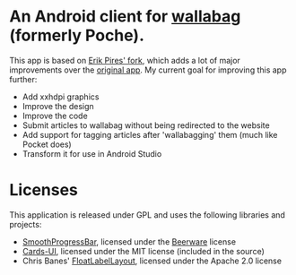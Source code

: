 # An Android client for [wallabag](http://wallabag.org) (formerly Poche).

This app is based on [Erik Pires' fork][0], which adds a lot of major improvements over the [original app][1]. My current goal for improving this app further:

- Add xxhdpi graphics
- Improve the design
- Improve the code
- Submit articles to wallabag without being redirected to the website
- Add support for tagging articles after 'wallabagging' them (much like Pocket does)
- Transform it for use in Android Studio

# Licenses

This application is released under GPL and uses the following libraries and projects:

- [SmoothProgressBar][2], licensed under the [Beerware][3] license
- [Cards-UI][4], licensed under the MIT license (included in the source)
- Chris Banes' [FloatLabelLayout][5], licensed under the Apache 2.0 license

[0]: https://github.com/erickpires/wallabag-android
[1]: https://github.com/wallabag/android-app
[2]: https://github.com/castorflex/SmoothProgressBar
[3]: http://pt.wikipedia.org/wiki/Beerware
[4]: https://github.com/afollestad/Cards-UI
[5]: https://gist.github.com/chrisbanes/11247418